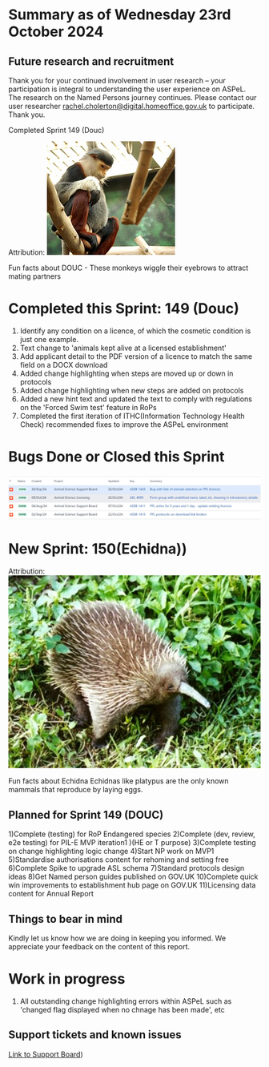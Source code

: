 # Summary as of Wednesday 23rd October 2024



## Future research and recruitment 

Thank you for your continued involvement in user research – your participation is integral to understanding the user experience on ASPeL. The research on the Named Persons journey continues. Please contact our user researcher rachel.cholerton@digital.homeoffice.gov.uk to participate. Thank you.  
 


Completed Sprint 149 (Douc)



Attribution:
![Art G., CC BY 2.0 <https://creativecommons.org/licenses/by/2.0>, via Wikimedia Commons](graphs/Douc.jpg)







Fun facts about DOUC - These monkeys wiggle their eyebrows to attract mating partners

# Completed this Sprint: 149 (Douc)
1) Identify any condition on a licence, of which the cosmetic condition is just one example.
2) Text change to 'animals kept alive at a licensed establishment'
3) Add applicant detail to the PDF version of a licence to match the same field on a DOCX download
4) Added change highlighting when steps are moved up or down in protocols
5) Added change highlighting when new steps are added on protocols 
6) Added a new hint text and updated the text to comply with regulations on the 'Forced Swim test' feature in RoPs
7) Completed the first iteration of ITHC(Information Technology Health Check) recommended fixes to improve the ASPeL environment 
   
   

# Bugs Done or Closed this Sprint

![Bugs Done or Closed 23102024](graphs/Bugs231024.jpg)









# New Sprint: 150(Echidna))








Attribution:
![User:Jaganath, CC BY-SA 3.0 <http://creativecommons.org/licenses/by-sa/3.0/>, via Wikimedia Commons](128pxLong-beakedEchidna.jpg)







Fun facts about Echidna
Echidnas like platypus are the only known mammals that reproduce by laying eggs.



## Planned for Sprint 149 (DOUC)

1)Complete (testing) for RoP Endangered species 
2)Complete (dev, review, e2e testing) for PIL-E MVP iteration1 )(HE or T purpose) 
3)Complete testing on change highlighting logic change 
4)Start NP work on MVP1 
5)Standardise authorisations content for rehoming and setting free
6)Complete Spike to upgrade ASL schema 
7)Standard protocols design ideas 
8)Get Named person guides published on GOV.UK 
10)Complete quick win improvements to establishment hub page on GOV.UK 
11)Licensing data content for Annual Report

   


   

## Things to bear in mind
Kindly let us know how we are doing in keeping you informed. We appreciate your feedback on the content of this report.

# Work in progress
1) All outstanding change highlighting errors within ASPeL such as 'changed flag displayed when no chnage has been made', etc 
  

   
 
   
## Support tickets and known issues
[Link to Support Board](https://collaboration.homeoffice.gov.uk/jira/secure/RapidBoard.jspa?rapidView=1717))





  

   
 
   
